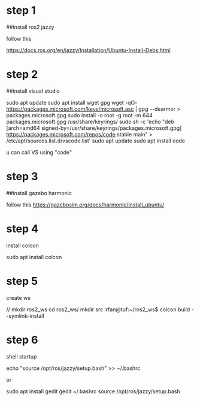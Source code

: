 # step 1

##install ros2 jazzy

follow this

https://docs.ros.org/en/jazzy/Installation/Ubuntu-Install-Debs.html


# step 2

##install visual studio

sudo apt update
sudo apt install wget gpg
wget -qO- https://packages.microsoft.com/keys/microsoft.asc | gpg --dearmor > packages.microsoft.gpg
sudo install -o root -g root -m 644 packages.microsoft.gpg /usr/share/keyrings/
sudo sh -c 'echo "deb [arch=amd64 signed-by=/usr/share/keyrings/packages.microsoft.gpg] \
https://packages.microsoft.com/repos/code stable main" > /etc/apt/sources.list.d/vscode.list'
sudo apt update
sudo apt install code


u can call VS using "code"


# step 3

##install gazebo harmonic

follow this
https://gazebosim.org/docs/harmonic/install_ubuntu/

# step 4

install colcon

sudo apt install colcon


# step 5

create ws

//
mkdir ros2_ws
cd ros2_ws/
mkdir src
irfan@tuf:~/ros2_ws$ colcon build --symlink-install

# step 6

shell startup

echo "source /opt/ros/jazzy/setup.bash" >> ~/.bashrc

or

sudo apt install gedit
gedit ~/.bashrc
source /opt/ros/jazzy/setup.bash






